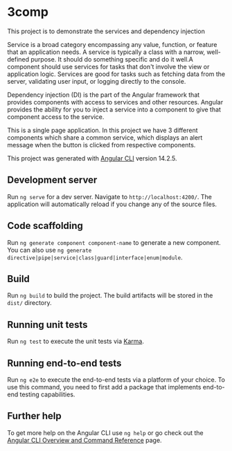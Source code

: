 # 3comp
This project is to demonstrate the services and dependency injection

Service is a broad category encompassing any value, function, or feature that an application needs. A service is typically a class with a narrow, well-defined purpose. It should do something specific and do it well.A component should use services for tasks that don't involve the view or application logic. Services are good for tasks such as fetching data from the server, validating user input, or logging directly to the console.

Dependency injection (DI) is the part of the Angular framework that provides components with access to services and other resources. Angular provides the ability for you to inject a service into a component to give that component access to the service.

This is a single page application. In this project we have 3 different components which share a common service, which displays an alert message when the button is clicked from respective components.

This project was generated with [Angular CLI](https://github.com/angular/angular-cli) version 14.2.5.

## Development server

Run `ng serve` for a dev server. Navigate to `http://localhost:4200/`. The application will automatically reload if you change any of the source files.

## Code scaffolding

Run `ng generate component component-name` to generate a new component. You can also use `ng generate directive|pipe|service|class|guard|interface|enum|module`.

## Build

Run `ng build` to build the project. The build artifacts will be stored in the `dist/` directory.

## Running unit tests

Run `ng test` to execute the unit tests via [Karma](https://karma-runner.github.io).

## Running end-to-end tests

Run `ng e2e` to execute the end-to-end tests via a platform of your choice. To use this command, you need to first add a package that implements end-to-end testing capabilities.

## Further help

To get more help on the Angular CLI use `ng help` or go check out the [Angular CLI Overview and Command Reference](https://angular.io/cli) page.

